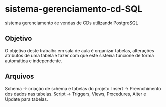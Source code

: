 # sistema-gerenciamento-cd-SQL
sistema gerenciamento de vendas de CDs utilizando PostgreSQL 

## Objetivo
O objetivo deste trabalho em sala de aula é organizar tabelas, alterações  atributos de uma tabela e fazer com que este sistema funcione de forma automática e independente.

## Arquivos
Schema -> criação de schema e tabelas do projeto.
Insert -> Preenchimento dos dados nas tabelas.
Script -> Triggers, Views, Procedures, Alter e Update para tabelas.
